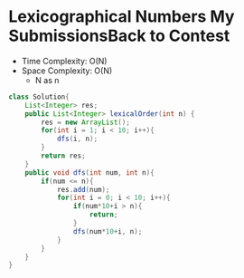 # Lexicographical Numbers My SubmissionsBack to Contest

- Time Complexity: O(N)
- Space Complexity: O(N)
  - N as n

```java
class Solution{
    List<Integer> res;
    public List<Integer> lexicalOrder(int n) {
        res = new ArrayList();
        for(int i = 1; i < 10; i++){
            dfs(i, n);
        }
        return res;
    }
    public void dfs(int num, int n){
        if(num <= n){
            res.add(num);
            for(int i = 0; i < 10; i++){
                if(num*10+i > n){
                    return;
                }
                dfs(num*10+i, n);
            }
        }
    }
}
```
